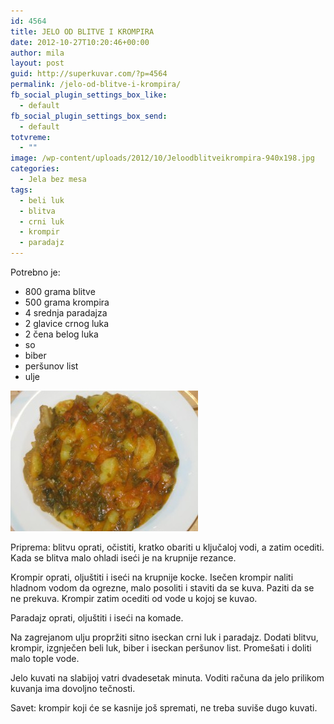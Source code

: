 ```yaml
---
id: 4564
title: JELO OD BLITVE I KROMPIRA
date: 2012-10-27T10:20:46+00:00
author: mila
layout: post
guid: http://superkuvar.com/?p=4564
permalink: /jelo-od-blitve-i-krompira/
fb_social_plugin_settings_box_like:
  - default
fb_social_plugin_settings_box_send:
  - default
totvreme:
  - ""
image: /wp-content/uploads/2012/10/Jeloodblitveikrompira-940x198.jpg
categories:
  - Jela bez mesa
tags:
  - beli luk
  - blitva
  - crni luk
  - krompir
  - paradajz
---
```

Potrebno je:

  * 800 grama blitve
  * 500 grama krompira
  * 4 srednja paradajza
  * 2 glavice crnog luka
  * 2 čena belog luka
  * so
  * biber
  * peršunov list
  * ulje

<img class="alignnone size-medium wp-image-4565" title="Jeloodblitveikrompira" src="/wp-content/uploads/2012/10/Jeloodblitveikrompira-300x225.jpg" alt="" width="300" height="225" /> 

Priprema: blitvu oprati, očistiti, kratko obariti u ključaloj vodi, a zatim ocediti. Kada se blitva malo ohladi iseći je na krupnije rezance.

Krompir oprati, oljuštiti i iseći na krupnije kocke. Isečen krompir naliti hladnom vodom da ogrezne, malo posoliti i staviti da se kuva. Paziti da se ne prekuva. Krompir zatim ocediti od vode u kojoj se kuvao.

Paradajz oprati, oljuštiti i iseći na komade.

Na zagrejanom ulju propržiti sitno iseckan crni luk i paradajz. Dodati blitvu, krompir, izgnječen beli luk, biber i iseckan peršunov list. Promešati i doliti malo tople vode.

Jelo kuvati na slabijoj vatri dvadesetak minuta. Voditi računa da jelo prilikom kuvanja ima dovoljno tečnosti.

Savet: krompir koji će se kasnije još spremati, ne treba suviše dugo kuvati.
